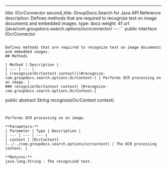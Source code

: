 ---
title: IOcrConnector
second_title: GroupDocs.Search for Java API Reference
description: Defines methods that are required to recognize text on image documents and embedded images.
type: docs
weight: 41
url: /java/com.groupdocs.search.options/iocrconnector/
---```
public interface IOcrConnector
```

Defines methods that are required to recognize text on image documents and embedded images.
## Methods

| Method | Description |
| --- | --- |
| [recognize(OcrContext context)](#recognize-com.groupdocs.search.options.OcrContext-) | Performs OCR processing on an image. |
### recognize(OcrContext context) {#recognize-com.groupdocs.search.options.OcrContext-}
```
public abstract String recognize(OcrContext context)
```


Performs OCR processing on an image.

**Parameters:**
| Parameter | Type | Description |
| --- | --- | --- |
| context | [OcrContext](../../com.groupdocs.search.options/ocrcontext) | The OCR processing context. |

**Returns:**
java.lang.String - The recognized text.
